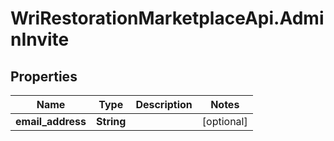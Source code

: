 # WriRestorationMarketplaceApi.AdminInvite

## Properties
Name | Type | Description | Notes
------------ | ------------- | ------------- | -------------
**email_address** | **String** |  | [optional] 


